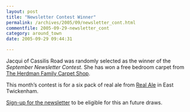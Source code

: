 ```yaml
---
layout: post
title: "Newsletter Contest Winner"
permalink: /archives/2005/09/newsletter_cont.html
commentfile: 2005-09-29-newsletter_cont
category: around_town
date: 2005-09-29 09:44:31

---
```


Jacqui of Cassilis Road was randomly selected as the winner of the *September Newsletter Contest*. She has won a free bedroom carpet from [The Herdman Family Carpet Shop](/cgi-bin/directory.cgi?key=200506220005&action=getlisting).

This month’s contest is for a six pack of real ale from [Real Ale](/cgi-bin/directory.cgi?key=200505231555&action=getlisting) in East Twickenham.

[Sign-up for the newsletter](/cgi-bin/newsletter.cgi) to be eligible for this an future draws.
